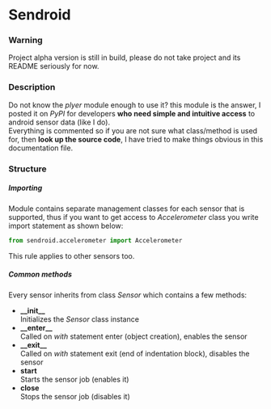 # Sendroid
### Warning
Project alpha version is still in build, please do not take project and its README seriously for now.
### Description
Do not know the *plyer* module enough to use it? this module is the answer, I posted it on *PyPI* for developers **who need simple and intuitive access** to android sensor data (like I do).\
Everything is commented so if you are not sure what class/method is used for, then **look up the source code**, I have tried to make things obvious in this documentation file.
### Structure
##### Importing
Module contains separate management classes for each sensor that is supported, thus if you want to get access to *Accelerometer* class you write import statement as shown below:
```python
from sendroid.accelerometer import Accelerometer
```
This rule applies to other sensors too.
##### Common methods
Every sensor inherits from class *Sensor* which contains a few methods:
- **\_\_init\_\_**\
Initializes the *Sensor* class instance
- **\_\_enter\_\_**\
Called on *with* statement enter (object creation), enables the sensor
- **\_\_exit\_\_**\
Called on *with* statement exit (end of indentation block), disables the sensor
- **start**\
Starts the sensor job (enables it)
- **close**\
Stops the sensor job (disables it)
